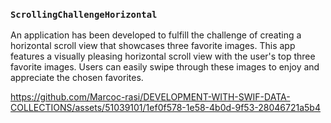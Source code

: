 ### `ScrollingChallengeHorizontal`

An application has been developed to fulfill the challenge of creating a horizontal scroll view that showcases three favorite images. This app features a visually pleasing horizontal scroll view with the user's top three favorite images. Users can easily swipe through these images to enjoy and appreciate the chosen favorites. 

https://github.com/Marcoc-rasi/DEVELOPMENT-WITH-SWIF-DATA-COLLECTIONS/assets/51039101/1ef0f578-1e58-4b0d-9f53-28046721a5b4
